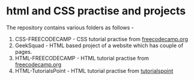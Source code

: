 # html and CSS practise and projects
The repository contains various folders as follows -
1. CSS-FREECODECAMP - CSS tutorial practise from [freecodecamp.org](https://youtu.be/mU6anWqZJcc)
2. GeekSquad - HTML based project of a website which has couple of pages.
3. HTML-FREECODECAMP - HTML tutorial practise from [freecodecamp.org](https://youtu.be/mU6anWqZJcc)
4. HTML-TutorialsPoint - HTML tutorial practise from [tutorialspoint](https://www.tutorialspoint.com/)
